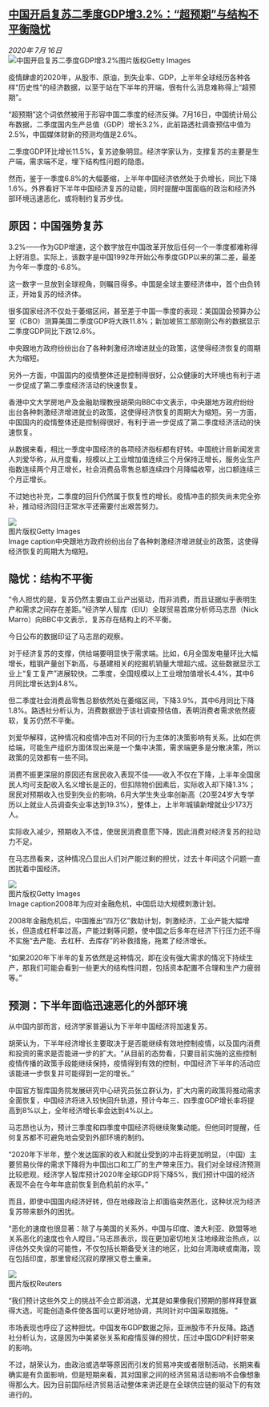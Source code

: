 <!--1594889117000-->
[中国开启复苏二季度GDP增3.2%：“超预期”与结构不平衡隐忧](http://www.bbc.com/zhongwen/simp/business-53429013)
------

<div><i>2020年 7月 16日</i></div><div><div class="story-body__inner" property="articleBody"><div class="media-landscape no-caption full-width lead"><span class="image-and-copyright-container"><img class="js-image-replace" alt="中国开启复苏二季度GDP增3.2%" src="https://images.weserv.nl/?url=ichef.bbci.co.uk/news/640/cpsprodpb/0778/production/_113421910_chinagdp.jpg"><span class="off-screen">图片版权</span><span class="story-image-copyright">Getty Images</span></span></div><p class="story-body__introduction">疫情肆虐的2020年，从股市、原油，到失业率、GDP，上半年全球经历各种各样“历史性”的经济数据，以至于站在下半年的开端，很有什么消息难称得上“超预期”。</p><div id="bbccom_mpu_3" class="bbccom_slot mpu-ad" aria-hidden="true"><div class="bbccom_advert"></div></div><p>“超预期”这个词依然被用于形容中国二季度的经济反弹。7月16日，中国统计局公布数据，二季度国内生产总值（GDP）增长3.2%，此前路透社调查预估中值为2.5%，中国媒体财新的预测均值是2.6%。</p><p>二季度GDP环比增长11.5%，复苏迹象明显。经济学家认为，支撑复苏的主要是生产端，需求端不足，埋下结构性问题的隐患。</p><div id="bbccom_mpu_1_2" class="bbccom_slot mpu-ad" aria-hidden="true"><div class="bbccom_advert"></div></div><p>然而，鉴于一季度6.8%的大幅萎缩，上半年中国经济依然处于负增长，同比下降1.6%。外界看好下半年中国经济复苏的动能，同时提醒中国面临的政治和经济外部环境迅速恶化，或将制约复苏步伐。</p><h2 class="story-body__crosshead">原因：中国强势复苏</h2><p>3.2%——作为GDP增速，这个数字放在中国改革开放后任何一个一季度都难称得上好消息。实际上，该数字是中国1992年开始公布季度GDP以来的第二差，最差为今年一季度的-6.8%。</p><p>这一数字一旦放到全球视角，则瞩目得多。中国是全球主要经济体中，首个由负转正，开始复苏的经济体。</p><p>很多国家经济不仅处于萎缩区间，甚至差于中国一季度的表现：美国国会预算办公室（CBO）测算美国二季度GDP将大跌11.8%；新加坡贸工部刚刚公布的数据显示二季度GDP同比下跌12.6%。</p><p>中央跟地方政府纷纷出台了各种刺激经济增进就业的政策，这使得经济恢复的周期大为缩短。</p><p>另外一方面，中国国内的疫情整体还是控制得很好，公众健康的大环境也有利于进一步促成了第二季度经济活动的快速恢复。</p><p>香港中文大学房地产及金融助理教授胡荣向BBC中文表示，中央跟地方政府纷纷出台各种刺激经济增进就业的政策，这使得经济恢复的周期大为缩短。另一方面，中国国内的疫情整体还是控制得很好，有利于进一步促成了第二季度经济活动的快速恢复。</p><p>从数据来看，相比一季度中国经济的各项经济指标都有好转。中国统计局新闻发言人刘爱华称，从月度看，规模以上工业增加值连续三个月保持正增长，服务业生产指数连续两个月正增长，社会消费品零售总额连续四个月降幅收窄，出口额连续三个月正增长。</p><p>不过她也补充，二季度的回升仍然属于恢复性的增长。疫情冲击的损失尚未完全弥补，推动经济回归正常水平还需要付出艰苦努力。</p><div class="media-landscape has-caption full-width"><span class="image-and-copyright-container"><img src="https://images.weserv.nl/?url=ichef.bbci.co.uk/news/640/cpsprodpb/1407A/production/_108224028_gettyimages-156309834.jpg"><br><span class="off-screen">图片版权</span><span class="story-image-copyright">Getty Images</span></span><figcaption class="media-caption"><span class="off-screen">Image caption</span><span class="media-caption__text">中央跟地方政府纷纷出台了各种刺激经济增进就业的政策，这使得经济恢复的周期大为缩短。</span></figcaption></div><h2 class="story-body__crosshead">隐忧：结构不平衡</h2><p>“令人担忧的是，复苏仍然主要由工业产出驱动，而非消费，而且证据似乎表明生产和需求之间存在差距。”经济学人智库（EIU）全球贸易首席分析师马志昂（Nick Marro）向BBC中文表示，复苏存在结构上的不平衡。</p><p>今日公布的数据印证了马志昂的观察。</p><p>对于经济复苏的支撑，供给端要明显快于需求端。比如，6月全国发电量环比大幅增长，粗钢产量创下新高，与基建相关的挖掘机销量大增超六成。这些数据显示工业上“复工复产”进展较快。二季度，全国规模以上工业增加值增长4.4%，其中6月同比增长达到4.8%。</p><p>但二季度社会消费品零售总额依然处在萎缩区间，下降3.9%，其中6月同比下降1.8%。路透社分析认为，消费数据逊于该社调查预估值，表明消费者需求依然疲软，复苏仍然不平衡。</p><p>刘爱华解释，这种情况和疫情冲击对不同的行为主体的决策影响有关系。比如在供给端，可能生产组织方面体现出来是一个集中决策，需求端更多是分散决策，所以政策的见效都有一些不同。</p><p>消费不振更深层的原因还有居民收入表现不佳——收入不仅在下降，上半年全国居民人均可支配收入名义增长是正的，但扣除物价因素后，实际收入却下降1.3%；居民对预期收入也受到失业的影响，6月大学生失业率创新高（20至24岁大专学历以上就业人员调查失业率达到19.3%），整体上，上半年城镇新增就业少173万人。</p><p>实际收入减少，预期收入不佳，使居民消费意愿下降，因此消费对经济复苏的拉动力不足。</p><p>在马志昂看来，这种情况凸显出人们对产能过剩的担忧，过去十年间这个问题一直困扰着中国经济。</p><div class="media-landscape has-caption full-width"><span class="image-and-copyright-container"><img src="https://images.weserv.nl/?url=ichef.bbci.co.uk/news/640/cpsprodpb/E6DD/production/_108110195_gettyimages-976051770.jpg"><br><span class="off-screen">图片版权</span><span class="story-image-copyright">Getty Images</span></span><figcaption class="media-caption"><span class="off-screen">Image caption</span><span class="media-caption__text">2008年为应对金融危机，中国启动大规模刺激计划。</span></figcaption></div><p>2008年金融危机后，中国推出“四万亿”救助计划，刺激经济，工业产能大幅增长，但造成杠杆率过高，产能过剩等问题，使中国之后多年在经济下行压力还不得不实施“去产能、去杠杆、去库存”的补救措施，拖累了经济增长。</p><p>“如果2020年下半年的复苏依然是这种情况，即在没有强大需求的情况下持续生产，那我们可能会看到一些更大的结构性问题，包括资本配置不合理和生产力疲弱等。”</p><h2 class="story-body__crosshead">预测：下半年面临迅速恶化的外部环境</h2><p>从中国内部而言，经济学家普遍认为下半年中国经济将加速复苏。</p><p>胡荣认为，下半年经济增长主要取决于是否能继续有效地控制疫情，以及国内消费和投资的需求是否能进一步的扩大。“从目前的态势看，只要目前实施的这些控制疫情传播的政策手段能继续保持，疫情得到有效的控制，中国经济下半年的活动应该能进一步恢复并可能得到一定的增长。”</p><p>中国官方智库国务院发展研究中心研究员张立群认为，扩大内需的政策将推动需求全面恢复，中国经济将进入较快回升轨道，预计今年三、四季度GDP增长率将提高到8%以上，全年经济增长率会达到4%以上。</p><p>马志昂也认为，预计三季度和四季度中国经济将继续聚集动能。但他同时提醒，任何复苏都不可避免地会受到外部环境的制约。</p><p>“2020年下半年，整个发达国家的收入和就业受到的冲击将更加明显，（中国）主要贸易伙伴的需求下降将为中国出口和工厂的生产带来压力。我们对全球经济预测比较悲观，经济学人智库预计2020年全球GDP将下降5%，我们预计中国的经济表现不会在今年年底前恢复到危机前的水平。”</p><p>而且，即使中国国内经济好转，但在地缘政治上却面临突然恶化，这种状况为经济复苏带来额外的困扰。</p><p>“恶化的速度也很显著：除了与美国的关系外，中国与印度、澳大利亚、欧盟等地关系恶化的速度也令人瞠目。”马志昂表示，现在更加密切地关注地缘政治热点，以评估外交失误的可能性，不仅包括长期备受关注的地区，比如台湾海峡或南海，现在包括印度，那里曾经沉寂的摩擦又卷土重来。</p><div class="media-landscape no-caption full-width"><span class="image-and-copyright-container"><img src="https://images.weserv.nl/?url=ichef.bbci.co.uk/news/640/cpsprodpb/EC85/production/_108194506_hi055694689.jpg"><br><span class="off-screen">图片版权</span><span class="story-image-copyright">Reuters</span></span></div><p>“我们预计这些外交上的挑战不会立即消退，尤其是如果像我们预期的那样拜登赢得大选，可能创造条件使各国可以更好地协调，共同针对中国采取措施。 ”</p><p>市场表现也呼应了这种担忧。中国发布GDP数据之际，亚洲股市不升反降。路透社分析认为，这是因为中美紧张关系和疫情反弹的担忧，压过中国GDP利好带来的影响。</p><p>不过，胡荣认为，由政治或选举等原因而引发的贸易冲突或者限制活动，长期来看确实是有负面影响，但是短期来看，其对国家之间的经济贸易活动影响不会像想象得那么大。因为目前国际经济贸易活动整体来讲还是在全球供应链的驱动下的有效进行的。</p></div></div>
